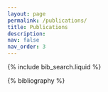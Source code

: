 ```yaml
---
layout: page
permalink: /publications/
title: Publications
description: 
nav: false
nav_order: 3
---
```


<!-- _pages/publications.md -->

<!-- Bibsearch Feature -->

{% include bib_search.liquid %}

<div class="publications">

{% bibliography %}

</div>
